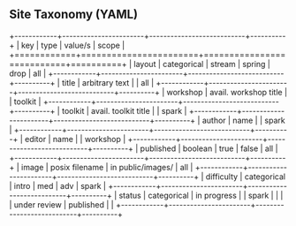 ## Site Taxonomy (YAML)

+------------+-----------------------+---------------------------+----------+
| key        | type                  | value/s                   | scope    |
+============+=======================+===========================+==========+
| layout     | categorical           | stream \| spring \| drop  | all      |
+------------+-----------------------+---------------------------+----------+
| title      | arbitrary text        |                           | all      |
+------------+-----------------------+---------------------------+----------+
| workshop   | avail. workshop title |                           | toolkit  |
+------------+-----------------------+---------------------------+----------+
| toolkit    | avail. toolkit title  |                           | spark    |
+------------+-----------------------+---------------------------+----------+
| author     | name                  |                           | spark    |
+------------+-----------------------+---------------------------+----------+
| editor     | name                  |                           | workshop |
+------------+-----------------------+---------------------------+----------+
| published  | boolean               | true \| false             | all      |
+------------+-----------------------+---------------------------+----------+
| image      | posix filename        | in public/images/         | all      |
+------------+-----------------------+---------------------------+----------+
| difficulty | categorical           | intro \| med \| adv       | spark    |
+------------+-----------------------+---------------------------+----------+
| status     | categorical           | in progress \|            | spark    |
|            |                       | under review \| published |          |
+------------+-----------------------+---------------------------+----------+
